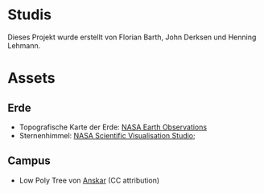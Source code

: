 # Studis

Dieses Projekt wurde erstellt von Florian Barth, John Derksen und Henning Lehmann.

# Assets

## Erde

- Topografische Karte der Erde: [NASA Earth Observations](https://neo.gsfc.nasa.gov/view.php?datasetId=SRTM_RAMP2_TOPO)
- Sternenhimmel: [NASA Scientific Visualisation Studio](https://svs.gsfc.nasa.gov/vis/a000000/a003800/a003895/starmap_g4k.jpg);

## Campus

- Low Poly Tree von [Anskar](https://sketchfab.com/Anskar) (CC attribution)
